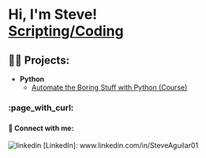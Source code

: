 <h1>Hi, I'm Steve! <br/><a href="https://github.com/SteveAguilar01">Scripting/Coding</a>

<h2>👨‍💻 Projects:</h2>

- <b>Python</b>
  - [Automate the Boring Stuff with Python (Course)](https://github.com/SteveAguilar01/Automate)
  
<h3>:page_with_curl:<h3>

<h4> 🤳 Connect with me:</h4>
  <p>
    <img src="https://i.stack.imgur.com/gVE0j.png" alt="linkedin">
    [LinkedIn]: www.linkedin.com/in/SteveAguilar01
  </a> &nbsp; 





<!--
**SteveAguilar01/SteveAguilar01** is a ✨ _special_ ✨ repository because its `README.md` (this file) appears on your GitHub profile.

Here are some ideas to get you started:

- 🔭 I’m currently working on Python - automate the boring stuff course/book
- 🌱 I’m currently learning threat analysis with ethical hacking labs
- 👯 I’m looking to collaborate on 
- 🤔 I’m looking for help with
- 📫 How to reach me: Email, phone or Linkedin

